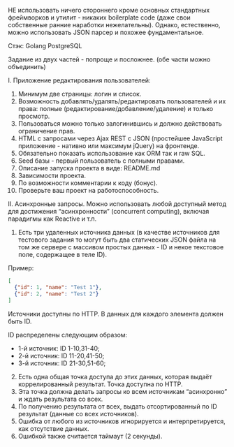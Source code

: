 НЕ использовать ничего стороннего кроме основных стандартных фреймворков 
и утилит - никаких boilerplate code (даже свои собственные ранние наработки нежелательны). 
Однако, естественно, можно использовать JSON парсер и похожее фундаментальное.

Стэк:
Golang
PostgreSQL

Задание из двух частей - попроще и посложнее.
(обе части можно объединить)

I. Приложение редактирования пользователей:
1) Минимум две страницы: логин и список.
2) Возможность добавлять/удалять/редактировать пользователей и их права: полные (редактирование/добавление/удаление) и только просмотр.
3) Пользоваться можно только залогинившись и должно действовать ограничение прав.
4) HTML с запросами через Ajax REST c JSON 
(простейшее JavaScript приложение - нативно или максимум jQuery)
на фронтенде.
5) Обязательно показать использование как ORM так и raw SQL.
6) Seed базы - первый пользователь с полными правами.
7) Описание запуска проекта в виде: README.md
8) Зависимости проекта.
9) По возможности комментарии к коду (бонус).
10) Проверьте ваш проект на работоспособность.

II. Асинхронные запросы.
Можно использовать любой доступный метод для достижения “асинхронности” (concurrent computing), включая парадигмы как Reactive и т.п.
1) Есть три удаленных источника данных (в качестве источников для тестового задания то могут быть два статических JSON файла на том же сервере с массивом простых данных - ID и некое текстовое поле, содержащее в теле ID).

Пример:
```json
[
  {"id": 1, "name": "Test 1"},
  {"id": 2, "name": "Test 2"}
]
```

Источники доступны по HTTP.
В данных для каждого элемента должен быть ID.

ID распределены следующим образом:
- 1-й источник: ID 1-10,31-40;
- 2-й источник: ID 11-20,41-50;
- 3-й источник: ID 21-30,51-60;

2) Есть одна общая точка доступа до этих данных, которая выдаёт коррелированный результат.
   Точка доступна по HTTP.
3) Эта точка должна делать запросы ко всем источникам “асинхронно” и ждать результата со всех.
4) По получению результата от всех, выдать отсортированный по ID результат (данные со всех источников).
5) Ошибка от любого из источников игнорируется и интерпретируется, как отсутствие данных.
6) Ошибкой также считается таймаут (2 секунды).

